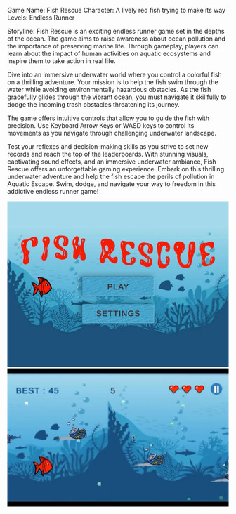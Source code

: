 
Game Name: Fish Rescue
Character: A lively red fish trying to make its way 
Levels: Endless Runner 

Storyline:
Fish Rescue is an exciting endless runner game set in the depths of the ocean. The game aims to raise awareness about ocean pollution and the importance of preserving marine life. Through gameplay, players can learn about the impact of human activities on aquatic ecosystems and inspire them to take action in real life. 

Dive into an immersive underwater world where you control a colorful fish on a thrilling adventure. Your mission is to help the fish swim through the water while avoiding environmentally hazardous obstacles.
As the fish gracefully glides through the vibrant ocean, you must navigate it skillfully to dodge the incoming trash obstacles threatening its journey. 

The game offers intuitive controls that allow you to guide the fish with precision. Use Keyboard Arrow Keys or WASD keys to control its movements as you navigate through challenging underwater landscape. 

Test your reflexes and decision-making skills as you strive to set new records and reach the top of the leaderboards. With stunning visuals, captivating sound effects, and an immersive underwater ambiance, Fish Rescue offers an unforgettable gaming experience. Embark on this thrilling underwater adventure and help the fish escape the perils of pollution in Aquatic Escape. Swim, dodge, and navigate your way to freedom in this addictive endless runner game!

![Project Image](Assets/111.jpg)
![Project Image](Assets/222.png)
